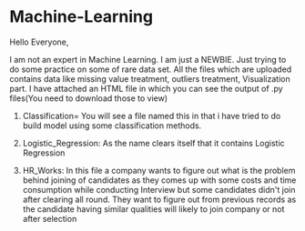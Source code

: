# Machine-Learning

Hello Everyone,

I am not an expert in Machine Learning. I am just a NEWBIE. Just trying to do some practice on some of rare data set.
All the files which are uploaded contains data  like missing value treatment, outliers treatment, Visualization part. 
I have attached an HTML file in which you can see the output of .py files(You need to download those to view)

1. Classification= You will see a file named this in that i have tried to do build model using some classification methods. 

2. Logistic_Regression: As the name clears itself that it contains Logistic Regression

3. HR_Works: In this file a company wants to figure out what is the problem behind joining of candidates as they comes up with some costs and time consumption while conducting Interview
but some candidates didn't join after clearing all round. They want to figure out from previous records as the candidate having similar qualities will likely to join company or not
after selection
